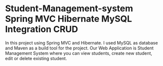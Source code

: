 # Student-Management-system Spring MVC Hibernate MySQL Integration CRUD
In this project using Spring MVC and Hibernate. I used MySQL as database and Maven as a build tool for the project.
Our Web Application is Student Management System where you can view students, create new student, edit or delete existing student.
